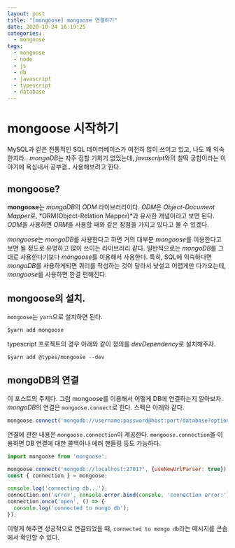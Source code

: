 ```yaml
---
layout: post
title: "[mongoose] mongoose 연결하기"
date: 2020-10-24 16:19:25
categories:
  - mongoose
tags:
  - mongoose
  - node
  - js
  - db
  - javascript
  - typescript
  - database
---
```


# mongoose 시작하기

MySQL과 같은 전통적인 SQL 데이터베이스가 여전히 많이 쓰이고 있고, 나도 꽤 익숙한지라..
*mongoDB*는 자주 접할 기회기 없었는데, *javascript*와의 찰떡 궁합이라는 이야기에 욕심내서 공부겸.. 사용해보려고 한다.

## mongoose?
**mongoose**는 *mongoDB*의 *ODM* 라이브러리이다. *ODM*은 *Object-Document Mapper*로, *ORM(Object-Relation Mapper)*과 유사한 개념이라고 보면 된다.
*ODM*을 사용하면 *ORM*을 사용할 때와 같은 장점을 가지고 있다고 볼 수 있겠다.

*mongoose*는 *mongoDB*를 사용한다고 하면 거의 대부분 *mongoose*를 이용한다고 보면 될 정도로 유명하고 많이 쓰이는 라이브러리 같다.
일반적으로는 *mongoDB*를 그대로 사용한다기보다 *mongoose*를 이용해서 사용한다.
특히, SQL에 익숙하다면 *mongoDB*를 사용하게되면 쿼리를 작성하는 것이 달라서 낯설고 어렵게만 다가오는데, *mongoose*를 사용하면 한결 편해진다.

## mongoose의 설치.

`mongoose`는 `yarn`으로 설치하면 된다.

```shell
$yarn add mongoose
```

typescript 프로젝트의 경우 아래와 같이 정의를 *devDependency*로 설치해주자.

```shell
$yarn add @types/mongoose --dev
```

## mongoDB의 연결 
이 포스트의 주제다. 그럼 mongoose를 이용해서 어떻게 DB에 연결하는지 알아보자.
*mongoDB*의 연결은 `mongoose.connect`로 한다.
스펙은 아래와 같다.

```javascript
mongoose.connect('mongodb://username:password@host:port/database?options...', {useNewUrlParser: true});
```

연결에 관한 내용은 `mongoose.connection`이 제공한다. `mongoose.connection`을 이용하면 DB 연결에 대한 콜백이나 에러 핸들링 등도 가능하다.

```javascript
import mongoose from 'mongoose';

mongoose.connect('mongodb://localhost:27017', {useNewUrlParser: true});
const { connection } = mongoose;

console.log('connecting db...');
connection.on('error', console.error.bind(console, 'connection error:'));
connection.once('open', () => {
  console.log('connected to mongo db');
});
```

이렇게 해주면 성공적으로 연결되었을 때, `connected to mongo db`라는 메시지를 콘솔에서 확인할 수 있다.

